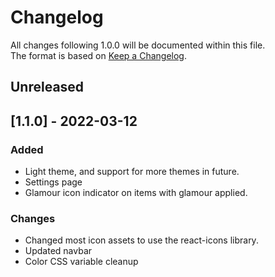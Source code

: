 # Changelog
All changes following 1.0.0 will be documented within this file.  
The format is based on [Keep a Changelog](https://keepachangelog.com/en/1.0.0/).

## Unreleased

## [1.1.0] - 2022-03-12
### Added
- Light theme, and support for more themes in future.
- Settings page
- Glamour icon indicator on items with glamour applied.
### Changes
- Changed most icon assets to use the react-icons library.
- Updated navbar
- Color CSS variable cleanup